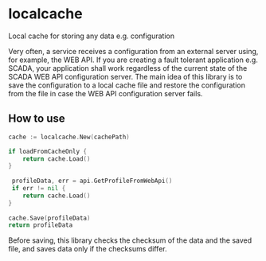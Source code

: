 # localcache
Local cache for storing any data e.g. configuration

Very often, a service receives a configuration from an external server using, for example, the WEB API.
If you are creating a fault tolerant application e.g. SCADA, your application shall work regardless of the current state of the SCADA WEB API configuration server. The main idea of this library is to save the configuration to a local cache file and restore the configuration from the file in case the WEB API configuration server fails.

## How to use

```Go
cache := localcache.New(cachePath)

if loadFromCacheOnly {
	return cache.Load()
}
  
 profileData, err = api.GetProfileFromWebApi()
 if err != nil {
 	return cache.Load()
}
   
cache.Save(profileData)
return profileData
```
Before saving, this library checks the checksum of the data and the saved file, and saves data only if the checksums differ.
